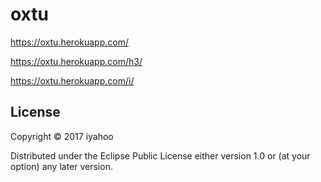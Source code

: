 # oxtu

https://oxtu.herokuapp.com/

https://oxtu.herokuapp.com/h3/

https://oxtu.herokuapp.com/i/

## License

Copyright © 2017 iyahoo

Distributed under the Eclipse Public License either version 1.0 or (at
your option) any later version.
